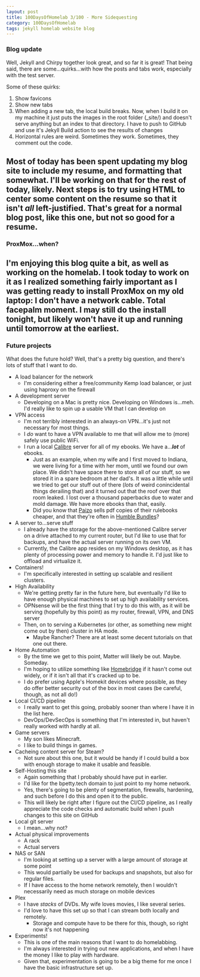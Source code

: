 ```yaml
---
layout: post
title: 100DaysOfHomelab 3/100 - More Sidequesting
category: 100DaysOfHomelab
tags: jekyll homelab website blog
---
```


### Blog update
Well, Jekyll and Chirpy together look great, and so far it is great! That being said, there are some...quirks...with how the posts and tabs work, especially with the test server.

Some of these quirks:
1. Show favicons
2. Show new tabs
3. When adding a new tab, the local build breaks. Now, when I build it on my machine it just puts the images in the root folder (_site/) and doesn't serve anything but an index to that directory. I have to push to GitHub and use it's Jekyll Build action to see the results of changes
4. Horizontal rules are weird. Sometimes they work. Sometimes, they comment out the code.

Most of today has been spent updating my blog site to include my resume, and formatting that somewhat. I'll be working on that for the rest of today, likely. Next steps is to try using HTML to center some content on the resume so that it isn't _all_ left-justified. That's great for a normal blog post, like this one, but not so good for a resume.
----
### ProxMox...when?
I'm enjoying this blog quite a bit, as well as working on the homelab. I took today to work on it as I realized something fairly important as I was getting ready to install ProxMox on my old laptop: I don't have a network cable. Total facepalm moment. I may still do the install tonight, but likely won't have it up and running until tomorrow at the earliest.
----
### Future projects
What does the future hold? Well, that's a pretty big question, and there's lots of stuff that I want to do.
* A load balancer for the network
	- I'm considering either a free/community Kemp load balancer, or just using haproxy on the firewall
* A development server
	- Developing on a Mac is pretty nice. Developing on Windows is...meh. I'd really like to spin up a usable VM that I can develop on
* VPN access
	- I'm not terribly interested in an always-on VPN...it's just not necessary for most things.
	- I _do_ want to have a VPN available to me that will allow me to (more) safely use public WiFi.
	- I run a local [Calibre](https://calibre-ebook.com/) server for all of my ebooks. We have a..._**lot**_ of ebooks.
		+ Just as an example, when my wife and I first moved to Indiana, we were living for a time with her mom, until we found our own place. We didn't have space there to store all of our stuff, so we stored it in a spare bedroom at her dad's. It was a little while until we tried to get our stuff out of there (_lots_ of weird conincidental things derailing that) and it turned out that the roof over that room leaked. I lost over a thousand paperbacks due to water and mold damage. We have more ebooks than that, easily.
		+ Did you know that [Paizo](https://paizo.com/) sells pdf copies of their rulebooks cheaper, and that they're often in [Humble Bundles](https://www.humblebundle.com/)?
* A server to...serve stuff 
	- I already have the storage for the above-mentioned Calibre server on a drive attached to my current router, but I'd like to use that for backups, and have the actual server running on its own VM.
	- Currently, the Calibre app resides on my Windows desktop, as it has plenty of processing power and memory to handle it. I'd just like to offload and virtualize it.
* Containers!
	- I'm specifically interested in setting up scalable and resilient clusters.
* High Availability
	- We're getting pretty far in the future here, but eventually I'd like to have enough physical machines to set up high availability services.
	- OPNsense will be the first thing that I try to do this with, as it will be serving (hopefully by this point) as my router, firewall, VPN, and DNS server
	- Then, on to serving a Kubernetes (or other, as something new might come out by then) cluster in HA mode.
		+ Maybe Rancher? There are at least some decent tutorials on that one out there.
* Home Automation
	- By the time we get to this point, Matter will likely be out. Maybe. Someday.
	- I'm hoping to utilize something like [Homebridge](https://homebridge.io/) if it hasn't come out widely, or if it isn't all that it's cracked up to be.
	- I do prefer using Apple's Homekit devices where possible, as they do offer better security out of the box in most cases (be careful, though, as not all do!)
* Local CI/CD pipeline
	- I really want to get this going, probably sooner than where I have it in the list here.
	- DevOps/DevSecOps is something that I'm interested in, but haven't really worked with hardly at all.
* Game servers
	- My son likes Minecraft.
	- I like to build things in games.
* Cacheing content server for Steam?
	- Not sure about this one, but it would be handy if I could build a box with enough storage to make it usable and feasible.
* Self-Hosting this site
	- Again something that I probably should have put in earlier.
	- I'd like for the bpetty.tech domain to just point to my home network.
	- Yes, there's going to be plenty of segmentation, firewalls, hardening, and such before I do this and open it to the public.
	- This will likely be right after I figure out the CI/CD pipeline, as I really appreciate the code checks and automatic build when I push changes to this site on GitHub
* Local git server
	- I mean...why not?
* Actual physical improvements
	- A rack
	- Actual servers
* NAS or SAN
	- I'm looking at setting up a server with a large amount of storage at some point
	- This would partially be used for backups and snapshots, but also for regular files.
	- If I have access to the home network remotely, then I wouldn't necessarily need as much storage on mobile devices
* Plex
	- I have _stacks_ of DVDs. My wife loves movies, I like several series.
	- I'd love to have this set up so that I can stream both locally and remotely.
		+ Storage and compute have to be there for this, though, so right now it's not happening
* Experiments!
	- This is one of the main reasons that I want to do homelabbing.
	- I'm always interested in trying out new applications, and when I have the money I like to play with hardware.
	- Given that, experimentation is going to be a big theme for me once I have the basic infrastructure set up.